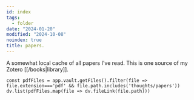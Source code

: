 ```yaml
---
id: index
tags:
  - folder
date: "2024-01-20"
modified: "2024-10-08"
noindex: true
title: papers.
---
```


A somewhat local cache of all papers I've read. This is one source of my Zotero [[/books|library]].

```dataviewjs
const pdfFiles = app.vault.getFiles().filter(file => file.extension==='pdf' && file.path.includes('thoughts/papers'))
dv.list(pdfFiles.map(file => dv.fileLink(file.path)))
```
